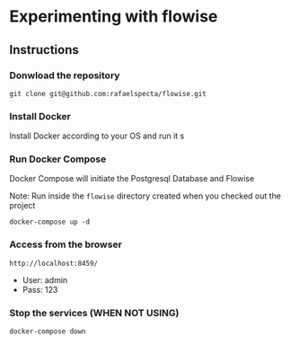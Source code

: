 # Experimenting with flowise

## Instructions

### Donwload the repository

```
git clone git@github.com:rafaelspecta/flowise.git
```

### Install Docker

Install Docker according to your OS and run it     s

### Run Docker Compose

Docker Compose will initiate the Postgresql Database and Flowise

Note: Run inside the `flowise` directory created when you checked out the project

```
docker-compose up -d
```

### Access from the browser

```
http://localhost:8459/
```

* User: admin
* Pass: 123

### Stop the services (WHEN NOT USING)

```
docker-compose down
```
